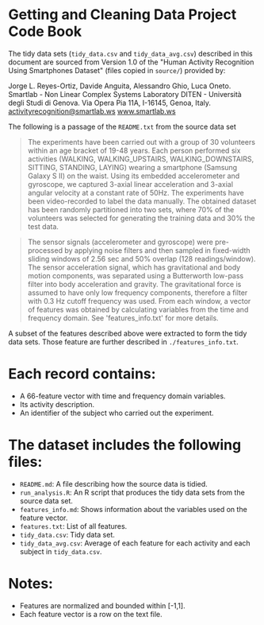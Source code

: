 Getting and Cleaning Data Project Code Book
==================================================================
The tidy data sets (`tidy_data.csv` and `tidy_data_avg.csv`) described in this document are sourced from Version 1.0 of the "Human Activity Recognition Using Smartphones Dataset" (files copied in `source/`) provided by:

Jorge L. Reyes-Ortiz, Davide Anguita, Alessandro Ghio, Luca Oneto.
Smartlab - Non Linear Complex Systems Laboratory
DITEN - Università degli Studi di Genova.
Via Opera Pia 11A, I-16145, Genoa, Italy.
activityrecognition@smartlab.ws
www.smartlab.ws

The following is a passage of the `README.txt` from the source data set

> The experiments have been carried out with a group of 30 volunteers within an age bracket of 19-48 years. Each person performed six activities (WALKING, WALKING_UPSTAIRS, WALKING_DOWNSTAIRS, SITTING, STANDING, LAYING) wearing a smartphone (Samsung Galaxy S II) on the waist. Using its embedded accelerometer and gyroscope, we captured 3-axial linear acceleration and 3-axial angular velocity at a constant rate of 50Hz. The experiments have been video-recorded to label the data manually. The obtained dataset has been randomly partitioned into two sets, where 70% of the volunteers was selected for generating the training data and 30% the test data. 

> The sensor signals (accelerometer and gyroscope) were pre-processed by applying noise filters and then sampled in fixed-width sliding windows of 2.56 sec and 50% overlap (128 readings/window). The sensor acceleration signal, which has gravitational and body motion components, was separated using a Butterworth low-pass filter into body acceleration and gravity. The gravitational force is assumed to have only low frequency components, therefore a filter with 0.3 Hz cutoff frequency was used. From each window, a vector of features was obtained by calculating variables from the time and frequency domain. See 'features_info.txt' for more details. 

A subset of the features described above were extracted to form the tidy data sets. Those feature are further described in `./features_info.txt`. 

Each record contains:
======================================

- A 66-feature vector with time and frequency domain variables. 
- Its activity description.
- An identifier of the subject who carried out the experiment.

The dataset includes the following files:
=========================================

- `README.md`: A file describing how the source data is tidied.
- `run_analysis.R`: An R script that produces the tidy data sets from the source data set.
- `features_info.md`: Shows information about the variables used on the feature vector.
- `features.txt`: List of all features.
- `tidy_data.csv`: Tidy data set. 
- `tidy_data_avg.csv`: Average of each feature for each activity and each subject in `tidy_data.csv`.

Notes: 
======
- Features are normalized and bounded within [-1,1].
- Each feature vector is a row on the text file.

